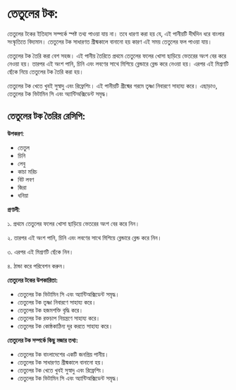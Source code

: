 # তেতুলের টক:

তেতুলের টকের ইতিহাস সম্পর্কে স্পষ্ট তথ্য পাওয়া যায় না। তবে ধারণা করা হয় যে, এই পানীয়টি দীর্ঘদিন ধরে বাংলার সংস্কৃতিতে বিদ্যমান। তেতুলের টক সাধারণত গ্রীষ্মকালে বানানো হয় কারণ এই সময় তেতুলের ফল পাওয়া যায়।

তেতুলের টক তৈরি করা বেশ সহজ। এই পানীয় তৈরিতে প্রথমে তেতুলের ফলের খোসা ছাড়িয়ে ভেতরের অংশ বের করে নেওয়া হয়। তারপর এই অংশ পানি, চিনি এবং লবণের সাথে মিশিয়ে ব্লেন্ডারে ব্লেন্ড করে নেওয়া হয়। এরপর এই মিশ্রণটি ছেঁকে নিয়ে তেতুলের টক তৈরি করা হয়।

তেতুলের টক খেতে খুবই সুস্বাদু এবং রিফ্রেশিং। এই পানীয়টি গ্রীষ্মের গরমে তৃষ্ণা নিবারণে সাহায্য করে। এছাড়াও, তেতুলের টক ভিটামিন সি এবং অ্যান্টিঅক্সিডেন্ট সমৃদ্ধ।

## তেতুলের টক তৈরির রেসিপি:

**উপকরণ**:

- তেতুল
- চিনি
- লেবু
- কাচা মরিচ
- বিট লবণ
- জিরা
- ধনিয়া

**প্রণালী**:

১. প্রথমে তেতুলের ফলের খোসা ছাড়িয়ে ভেতরের অংশ বের করে নিন।

২. তারপর এই অংশ পানি, চিনি এবং লবণের সাথে মিশিয়ে ব্লেন্ডারে ব্লেন্ড করে নিন।

৩. এরপর এই মিশ্রণটি ছেঁকে নিন।

৪. ঠান্ডা করে পরিবেশন করুন।

**তেতুলের টকের উপকারিতা:**

- তেতুলের টক ভিটামিন সি এবং অ্যান্টিঅক্সিডেন্ট সমৃদ্ধ।
- তেতুলের টক তৃষ্ণা নিবারণে সাহায্য করে।
- তেতুলের টক হজমশক্তি বৃদ্ধি করে।
- তেতুলের টক রক্তচাপ নিয়ন্ত্রণে সাহায্য করে।
- তেতুলের টক কোষ্ঠকাঠিন্য দূর করতে সাহায্য করে।

**তেতুলের টক সম্পর্কে কিছু মজার তথ্য:**

- তেতুলের টক বাংলাদেশের একটি জনপ্রিয় পানীয়।
- তেতুলের টক সাধারণত গ্রীষ্মকালে বানানো হয়।
- তেতুলের টক খেতে খুবই সুস্বাদু এবং রিফ্রেশিং।
- তেতুলের টক ভিটামিন সি এবং অ্যান্টিঅক্সিডেন্ট সমৃদ্ধ।